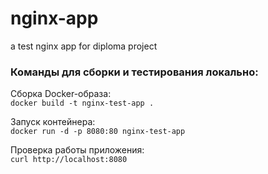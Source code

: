 # nginx-app
a test nginx app for diploma project


### Команды для сборки и тестирования локально:

Сборка Docker-образа:   
```docker build -t nginx-test-app .```

Запуск контейнера:   
```docker run -d -p 8080:80 nginx-test-app```

Проверка работы приложения:   
```curl http://localhost:8080```

